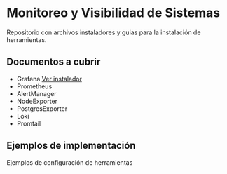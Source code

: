 # Monitoreo y Visibilidad de Sistemas
Repositorio con archivos instaladores y guias para la instalación de herramientas.

## Documentos a cubrir

* Grafana [Ver instalador](./md/Grafana.md)
* Prometheus
* AlertManager
* NodeExporter
* PostgresExporter
* Loki
* Promtail

## Ejemplos de implementación

Ejemplos de configuración de herramientas
